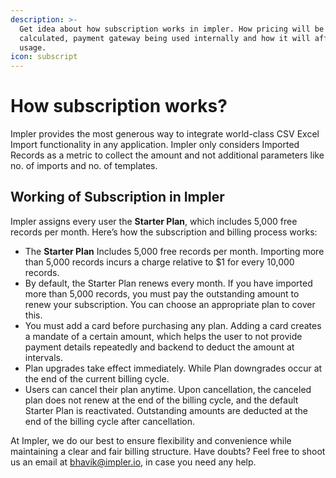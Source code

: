 ```yaml
---
description: >-
  Get idea about how subscription works in impler. How pricing will be
  calculated, payment gateway being used internally and how it will affect
  usage.
icon: subscript
---
```


# How subscription works?

Impler provides the most generous way to integrate world-class CSV Excel Import functionality in any application. Impler only considers Imported Records as a metric to collect the amount and not additional parameters like no. of imports and no. of templates.

## Working of Subscription in Impler

Impler assigns every user the **Starter Plan**, which includes 5,000 free records per month. Here’s how the subscription and billing process works:

* The **Starter Plan** Includes 5,000 free records per month. Importing more than 5,000 records incurs a charge relative to $1 for every 10,000 records.
* By default, the Starter Plan renews every month. If you have imported more than 5,000 records, you must pay the outstanding amount to renew your subscription. You can choose an appropriate plan to cover this.
* You must add a card before purchasing any plan. Adding a card creates a mandate of a certain amount, which helps the user to not provide payment details repeatedly and backend to deduct the amount at intervals.
* Plan upgrades take effect immediately. While Plan downgrades occur at the end of the current billing cycle.
* Users can cancel their plan anytime. Upon cancellation, the canceled plan does not renew at the end of the billing cycle, and the default Starter Plan is reactivated. Outstanding amounts are deducted at the end of the billing cycle after cancellation.

At Impler, we do our best to ensure flexibility and convenience while maintaining a clear and fair billing structure. Have doubts? Feel free to shoot us an email at [bhavik@impler.io](mailto:bhavik@impler.io), in case you need any help.

